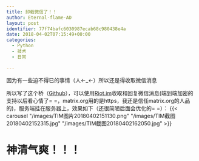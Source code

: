```yaml
---
title: 卸载微信了！！
author: Eternal-flame-AD
layout: post
identifier: 77f74bafc6030987ecab68c980438e4a
date: 2018-04-02T07:15:49+00:00
categories:
  - Python
  - 技术
  - 日常

---
```

因为有一些迫不得已的事情（人←_←）所以还是得收取微信消息

所以写了这个桥（[Github][1]），可以使用[Riot.im][2]收取和回复微信消息(端到端加密的支持以后看心情了= =，matrix.org用的是https，我还是信任matrix.org的人品的)，服务端挂在服务器上，效果如下（还很简陋后面会优化的= =）：
{{< carousel "/images/TIM图片20180402151130.png" "/images/TIM截图20180402152315.jpg" "/images/TIM截图20180402162050.jpg" >}}

# **神清气爽！！！**

 [1]: https://github.com/eternal-flame-AD/wx2matrix_bridge
 [2]: https://about.riot.im/